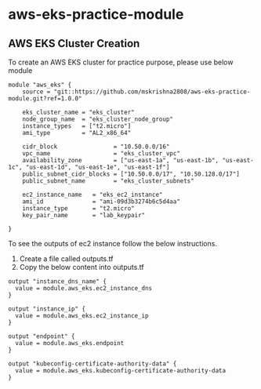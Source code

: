 # aws-eks-practice-module

## AWS EKS Cluster Creation

To create an AWS EKS cluster for practice purpose, please use below module

```hcl
module "aws_eks" {
    source = "git::https://github.com/mskrishna2808/aws-eks-practice-module.git?ref=1.0.0"

    eks_cluster_name = "eks_cluster"
    node_group_name  = "eks_cluster_node_group"
    instance_types   = ["t2.micro"]
    ami_type         = "AL2_x86_64"

    cidr_block                = "10.50.0.0/16"
    vpc_name                  = "eks_cluster_vpc"
    availability_zone         = ["us-east-1a", "us-east-1b", "us-east-1c", "us-east-1d", "us-east-1e", "us-east-1f"]
    public_subnet_cidr_blocks = ["10.50.0.0/17", "10.50.128.0/17"]
    public_subnet_name        = "eks_cluster_subnets"

    ec2_instance_name   = "eks_ec2_instance"
    ami_id              = "ami-09d3b3274b6c5d4aa"
    instance_type       = "t2.micro"
    key_pair_name       = "lab_keypair"

}
```

To see the outputs of ec2 instance follow the below instructions.
1. Create a file called outputs.tf
2. Copy the below content into outputs.tf

```hcl
output "instance_dns_name" {
  value = module.aws_eks.ec2_instance_dns
}

output "instance_ip" {
  value = module.aws_eks.ec2_instance_ip
}

output "endpoint" {
  value = module.aws_eks.endpoint
}

output "kubeconfig-certificate-authority-data" {
  value = module.aws_eks.kubeconfig-certificate-authority-data
}
```